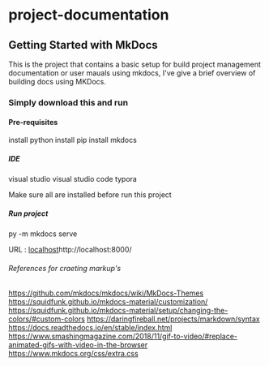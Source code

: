 # project-documentation
## Getting Started with MkDocs
 This is the project that contains a basic setup for build project management documentation or user mauals using mkdocs, I've give a brief overview of building docs using MKDocs. 

 ### Simply download this and run
 #### Pre-requisites
 install python
 install pip
 install mkdocs

 ##### IDE 
 visual studio
 visual studio code
 typora

 Make sure all are installed before run this project

 ##### Run project
 py -m mkdocs serve

 URL : [localhost](http://localhost:8000/)http://localhost:8000/

 ###### References for craeting markup's
 
 https://github.com/mkdocs/mkdocs/wiki/MkDocs-Themes
 https://squidfunk.github.io/mkdocs-material/customization/
 https://squidfunk.github.io/mkdocs-material/setup/changing-the-colors/#custom-colors
 https://daringfireball.net/projects/markdown/syntax
 https://docs.readthedocs.io/en/stable/index.html
 https://www.smashingmagazine.com/2018/11/gif-to-video/#replace-animated-gifs-with-video-in-the-browser
 https://www.mkdocs.org/css/extra.css
